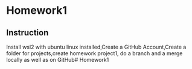 # Homework1
## Instruction
Install wsl2 with ubuntu linux installed,Create a GitHub Account,Create a folder for projects,create homework project1, do a branch and a merge locally as well as on GitHub# Homework1


